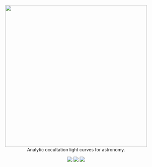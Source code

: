 <p align="center">
  <img width = "450" src="https://github.com/rodluger/starry/blob/master/docs/starry.png?raw=true"/>
  <br>
  Analytic occultation light curves for astronomy.
</p>
<p align="center">
  <a href="https://travis-ci.org/rodluger/starry_beta/"><img src="https://img.shields.io/travis/rodluger/starry_beta/master.svg?colorB=7d93c7"/></a>
  <a href="https://docs.google.com/viewer?url=https://github.com/rodluger/starry_beta/raw/master-pdf/tex/starry.pdf"><img src="https://img.shields.io/badge/read-the_paper-7d93c7.svg?style=flat"/></a>
  <a href="https://rodluger.github.io/starry/"><img src="https://img.shields.io/badge/read-the_docs-7d93c7.svg?style=flat"/></a>
</p>
